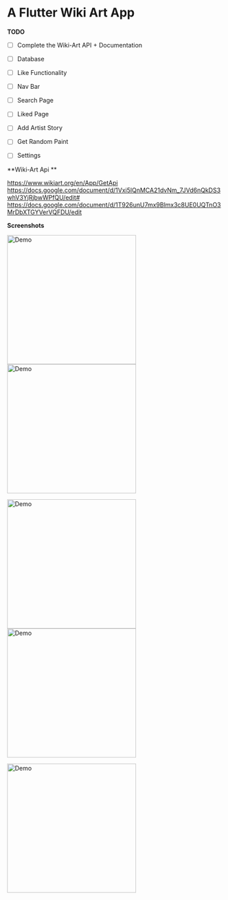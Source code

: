 # A Flutter Wiki Art App


**TODO**
- [ ] Complete the Wiki-Art API + Documentation
- [ ] Database
- [ ] Like Functionality
- [ ] Nav Bar
- [ ] Search Page
- [ ] Liked Page
- [ ] Add Artist Story
- [ ] Get Random Paint
- [ ] Settings


**Wiki-Art Api **


https://www.wikiart.org/en/App/GetApi
https://docs.google.com/document/d/1Vxi5lQnMCA21dvNm_7JVd6nQkDS3whV3YjRjbwWPfQU/edit#
https://docs.google.com/document/d/1T926unU7mx9Blmx3c8UE0UQTnO3MrDbXTGYVerVQFDU/edit


**Screenshots**


<img width="300px" alt="Demo" src="https://i.imgur.com/2WXhFbJ.jpg"/>  <img width="300px" alt="Demo" src="https://i.imgur.com/jjO4xPz.jpg"/>


<img width="300px" alt="Demo" src="https://i.imgur.com/tuJySm6.jpg"/>  <img width="300px" alt="Demo" src="https://i.imgur.com/qMEI0S1.jpg"/>


<img width="300px" alt="Demo" src="https://i.imgur.com/FgJiG8e.jpg"/> 
